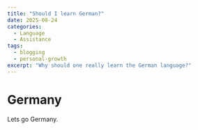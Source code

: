 ```yaml
---
title: "Should I learn German?"
date: 2025-08-24
categories:
  - Language
  - Assistance
tags:
  - blogging
  - personal-growth
excerpt: "Why should one really learn the German language?"
---
```


# Germany
Lets go Germany.
